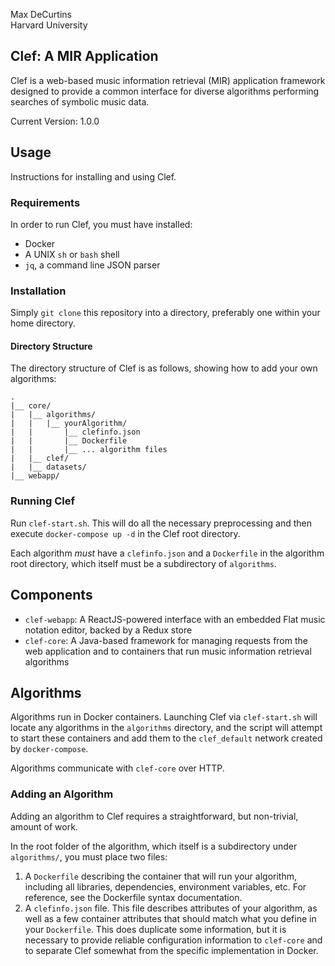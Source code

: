 Max DeCurtins  
Harvard University
## Clef: A MIR Application
Clef is a web-based music information retrieval (MIR) application framework designed to provide a common interface for diverse algorithms performing searches of symbolic music data.

Current Version: 1.0.0
## Usage
Instructions for installing and using Clef.
### Requirements
In order to run Clef, you must have installed:
- Docker
- A UNIX `sh` or `bash` shell
- `jq`, a command line JSON parser
### Installation
Simply `git clone` this repository into a directory, preferably one within your home directory.
#### Directory Structure
The directory structure of Clef is as follows, showing how to add your own algorithms:
```
.
|__ core/
|   |__ algorithms/
|   |   |__ yourAlgorithm/
|   |       |__ clefinfo.json
|   |       |__ Dockerfile
|   |       |__ ... algorithm files
|   |__ clef/
|   |__ datasets/
|__ webapp/
```
### Running Clef
Run `clef-start.sh`. This will do all the necessary preprocessing and then execute `docker-compose up -d` in the Clef root directory.

Each algorithm _must_ have a `clefinfo.json` and a `Dockerfile` in the algorithm root directory, which itself must be a subdirectory of `algorithms`.
## Components
- `clef-webapp`: A ReactJS-powered interface with an embedded Flat music notation editor, backed by a Redux store
- `clef-core`: A Java-based framework for managing requests from the web application and to containers that run music information retrieval algorithms
## Algorithms
Algorithms run in Docker containers. Launching Clef via `clef-start.sh` will locate any algorithms in the `algorithms` directory, and the script will attempt to start these containers and add them to the `clef_default` network created by `docker-compose`.

Algorithms communicate with `clef-core` over HTTP. 
### Adding an Algorithm
 Adding an algorithm to Clef requires a straightforward, but non-trivial, amount of work.
 
 In the root folder of the algorithm, which itself is a subdirectory under `algorithms/`, you must place two files:
 1. A `Dockerfile` describing the container that will run your algorithm, including all libraries, dependencies, environment variables, etc. For reference, see the Dockerfile syntax documentation.
 2. A `clefinfo.json` file. This file describes attributes of your algorithm, as well as a few container attributes that should match what you define in your `Dockerfile`. This does duplicate some information, but it is necessary to provide reliable configuration information to `clef-core` and to separate Clef somewhat from the specific implementation in Docker.